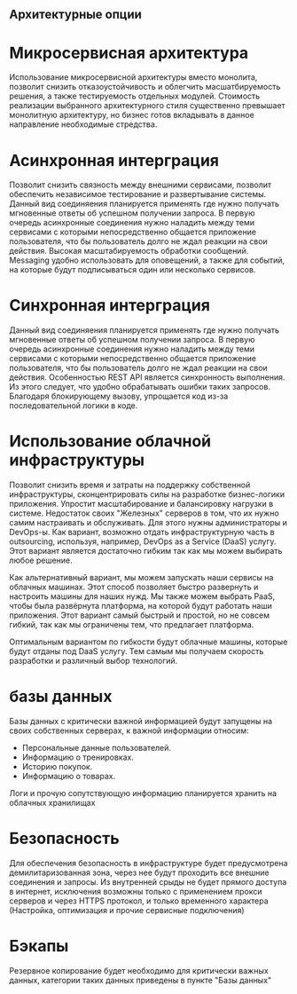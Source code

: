 ## Архитектурные опции

# Микросервисная архитектура

Использование микросервисной архитектуры вместо монолита, позволит снизить отказоустойчивость и облегчить масшатбируемость решения, а также тестируемость отдельных модулей. Стоимость реализации выбранного архитектурного стиля существенно превышает монолитную архитектуру, но бизнес готов вкладывать в данное направление необходимые стредства.

# Асинхронная интерграция

Позволит снизить связность между внешними сервисами, позволит обеспечить независимое тестирование и развертывание системы. Данный вид соединяения планируется применять где нужно получать мгновенные ответы об успешном получении запроса. В первую очередь асинхронные соединения нужно наладить между теми сервисами с которыми непосредственно общается приложение пользователя, что бы пользователь долго не ждал реакции на свои действия. Высокая масштабируемость обработки сообщений. Messaging удобно использовать для оповещений, а также для событий, на которые будут подписываться один или несколько сервисов.

# Синхронная интерграция

Данный вид соединяения планируется применять где нужно получать мгновенные ответы об успешном получении запроса. В первую очередь асинхронные соединения нужно наладить между теми сервисами с которыми непосредственно общается приложение пользователя, что бы пользователь долго не ждал реакции на свои действия. Особенностью REST API является синхронность выполнения. Из этого следует, что удобно обрабатывать ошибки таких запросов. Благодаря блокирующему вызову, упрощается код из-за последовательной логики в коде.

# Использование облачной инфраструктуры

Позволит снизить время и затраты на поддержку собственной инфраструктуры, сконцентрировать силы на разработке бизнес-логики приложения. Упростит масштабирование и балансировку нагрузки в системе. Недостаток своих "Железных" серверов в том, что их нужно самим настраивать и обслуживать. Для этого нужны администраторы и DevOps-ы. Как вариант, возможно отдать инфраструктурную часть в outsourcing, используя, например, DevOps as a Service (DaaS) услугу. Этот вариант является достаточно гибким так как мы можем выбирать любое решение.

Как альтернативный вариант, мы можем запускать наши сервисы на облачных машинах. Этот способ позволяет быстро развернуть и настроить машины для наших нужд. Мы также можем выбрать PaaS, чтобы была развёрнута платформа, на которой будут работать наши приложения. Этот вариант самый быстрый и простой, но не совсем гибкий, так как мы ограничены тем, что предлагает платформа.

Оптимальным вариантом по гибкости будут облачные машины, которые будут отданы под DaaS услугу. Тем самым мы получаем скорость разработки и различный выбор технологий.

# базы данных 

Базы данных с критически важной информацией будут запущены на своих собственных серверах, к важной информации относим:
- Персональные данные пользователей.
- Информацию о тренировках. 
- Историю покупок.
- Информацию о товарах.

Логи и прочую сопутствующую информацию планируется хранить на облачных хранилищах

# Безопасность

Для обеспечения безопасность в инфраструктуре будет предусмотрена демилитаризованная зона, через нее будут проходить все внешние соединения и запросы. Из внутренней срыды не будет прямого доступа в интернет, исключения возможны только с применением прокси серверов и через HTTPS протокол, и только временного характера (Настройка, оптимизация и прочие сервисные подключения)

# Бэкапы

Резервное копирование будет необходимо для критически важных данных, категории таких данных приведены в пункте "Базы данных"
